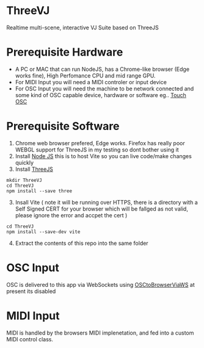 # ThreeVJ
Realtime multi-scene, interactive VJ Suite based on ThreeJS
# Prerequisite Hardware

-  A PC or MAC that can run NodeJS, has a Chrome-like browser (Edge works fine), High Perfomance CPU and mid range GPU. 
-  For MIDI Input you will need a MIDI controler or input device
-  For OSC Input you will need the machine to be network connected and some kind of OSC capable device, hardware or software eg.. [Touch OSC](https://hexler.net/touchosc) 

# Prerequisite Software

1. Chrome web browser prefered, Edge works. Firefox has really poor WEBGL support for ThreeJS in my testing so dont bother using it
2. Install [Node JS](https://nodejs.org/en) this is to host Vite so you can live code/make changes quickly
3. Install [ThreeJS](https://threejs.org/docs/index.html#manual/en/introduction/Installation)
```
mkdir ThreeVJ
cd ThreeVJ
npm install --save three
```
3. Insall Vite ( note it will be running over HTTPS, there is a directory with a Self Signed CERT for your browser which will be fallged as not valid, please ignore the error and accpet the cert )
```
cd ThreeVJ
npm install --save-dev vite
```
4. Extract the contents of this repo into the same folder

# OSC Input

OSC is delivered to this app via WebSockets using [OSCtoBrowserViaWS](https://github.com/leonyuhanov/OSCtoBrowserViaWS) at present its disabled

# MIDI Input

MIDI is handled by the browsers MIDI implenetation, and fed into a custom MIDI control class.
